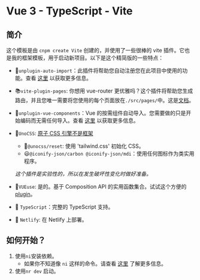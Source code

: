 # Vue 3 - TypeScript - Vite

## 简介

这个模板是由 `cnpm create Vite` 创建的，并使用了一些很棒的 vite 插件。它也是我的框架模板，用于启动新项目。以下是这个精简版的一些特点：

- 💫`unplugin-auto-import`：此插件将帮助您自动注册您在此项目中使用的功能。查看 [这里](https://github.com/antfu/unplugin-auto-import) 以获取更多信息。
- :books:`vite-plugin-pages`: 你想用 vue-router 更优雅吗？这个插件将帮助您生成路由，并且您唯一需要将您使用的每个页面放在`./src/pages/`中。这是[文档](https://github.com/hannoeru/vite-plugin-页)。
- :lollipop:`unplugin-vue-components`：Vue 的按需组件自动导入。您需要做的只是开始编码而无需任何导入。查看 [这里](https://github.com/antfu/unplugin-vue-components) 以获取更多信息。
- :gem:`UnoCSS`: [原子 CSS 引擎不是框架](https://github.com/unocss/unocss)
  - :facepunch:`@unocss/reset`: 使用 'tailwind.css' 初始化 CSS。
  - 😃`@iconify-json/carbon @iconify-json/mdi`：使用任何图标作为类实用程序。

  *这个插件是实验性的，所以在发生破坏性变化时做好准备。*
- :helicopter:`VUEuse`: 是的。基于 Composition API 的实用函数集合。试试这个方便的 [plugin](https://vueuse.org/)。
- 🦾 `TypeScript`：完整的 TypeScript 支持。
- :calling: `Netlify`: 在 Netlify 上部署。

## 如何开始？

  1. 使用`ni`安装依赖。
     - 如果你不知道像 `ni` 这样的命令。请查看 [这里](https://github.com/antfu/ni) 了解更多信息。
  2. 使用`nr dev` 启动。
